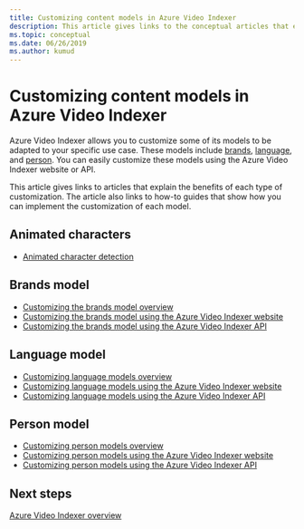 ```yaml
---
title: Customizing content models in Azure Video Indexer
description: This article gives links to the conceptual articles that explain the benefits of each type of customization. This article also links to how-to guides that show how you can implement the customization of each model.
ms.topic: conceptual
ms.date: 06/26/2019
ms.author: kumud
---
```


# Customizing content models in Azure Video Indexer

Azure Video Indexer allows you to customize some of its models to be adapted to your specific use case. These models include [brands](customize-brands-model-overview.md), [language](customize-language-model-overview.md), and [person](customize-person-model-overview.md). You can easily customize these models using the Azure Video Indexer website or API.

This article gives links to articles that explain the benefits of each type of customization. The article also links to how-to guides that show how you can implement the customization of each model.

## Animated characters

* [Animated character detection](animated-characters-recognition.md)

## Brands model

* [Customizing the brands model overview](customize-brands-model-overview.md)
* [Customizing the brands model using the Azure Video Indexer website](customize-brands-model-with-website.md)
* [Customizing the brands model using the Azure Video Indexer API](customize-brands-model-with-api.md)
 
## Language model

* [Customizing language models overview](customize-language-model-overview.md)
* [Customizing language models using the Azure Video Indexer website](customize-language-model-with-website.md)
* [Customizing language models using the Azure Video Indexer API](customize-language-model-with-api.md)
 
## Person model

* [Customizing person models overview](customize-person-model-overview.md)
* [Customizing person models using the Azure Video Indexer website](customize-person-model-with-website.md)
* [Customizing person models using the Azure Video Indexer API](customize-person-model-with-api.md)

## Next steps

[Azure Video Indexer overview](video-indexer-overview.md)
